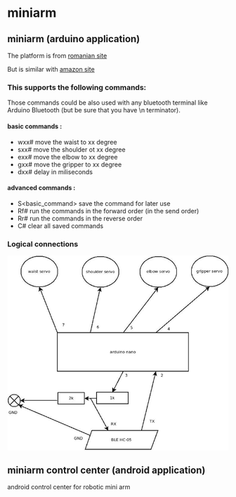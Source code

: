 # miniarm

## miniarm (arduino application)

The platform is from [romanian site](https://www.optimusdigital.ro/en/robot-kits/8148-mini-robotic-arm-kit.html)

But is similar with [amazon site](https://www.amazon.com/Raspberry-SNAM1500-Robotic-Mechanical-Arduino/dp/B07T7ML7DF)


### This supports the following commands:

Those commands could be also used with any bluetooth terminal like Arduino Bluetooth (but be sure that you have \n terminator).

#### basic commands :
- wxx# move the waist to xx degree
- sxx# move the shoulder ot xx degree
- exx# move the elbow to xx degree
- gxx# move the gripper to xx degree
- dxx# delay in miliseconds

#### advanced commands :
- S<basic_command> save the command for later use
- Rf# run the commands in the forward order (in the send order)
- Rr# run the commands in the reverse order
- C# clear all saved commands

### Logical connections

![logical_connections](docs/logical_connections.jpeg)

## miniarm control center (android application)
android control center for robotic mini arm
